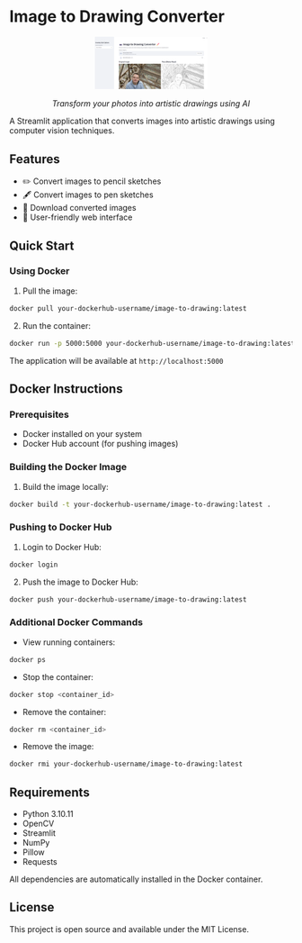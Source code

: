# Image to Drawing Converter

<div align="center">
  <img src="generated-icon.png" alt="Image to Drawing Converter" width="200"/>
  <br>
  <p><em>Transform your photos into artistic drawings using AI</em></p>
</div>

A Streamlit application that converts images into artistic drawings using computer vision techniques.

## Features
- ✏️ Convert images to pencil sketches
- 🖋️ Convert images to pen sketches
- 💾 Download converted images
- 🎨 User-friendly web interface

## Quick Start

### Using Docker

1. Pull the image:
```bash
docker pull your-dockerhub-username/image-to-drawing:latest
```

2. Run the container:
```bash
docker run -p 5000:5000 your-dockerhub-username/image-to-drawing:latest
```

The application will be available at `http://localhost:5000`

## Docker Instructions

### Prerequisites
- Docker installed on your system
- Docker Hub account (for pushing images)

### Building the Docker Image

1. Build the image locally:
```bash
docker build -t your-dockerhub-username/image-to-drawing:latest .
```

### Pushing to Docker Hub

1. Login to Docker Hub:
```bash
docker login
```

2. Push the image to Docker Hub:
```bash
docker push your-dockerhub-username/image-to-drawing:latest
```

### Additional Docker Commands

- View running containers:
```bash
docker ps
```

- Stop the container:
```bash
docker stop <container_id>
```

- Remove the container:
```bash
docker rm <container_id>
```

- Remove the image:
```bash
docker rmi your-dockerhub-username/image-to-drawing:latest
```

## Requirements
- Python 3.10.11
- OpenCV
- Streamlit
- NumPy
- Pillow
- Requests

All dependencies are automatically installed in the Docker container.

## License
This project is open source and available under the MIT License. 